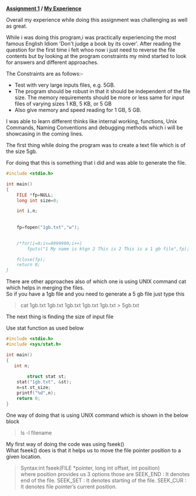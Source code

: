 **[Assignment 1](https://ktgnair.github.io/) / [My Experience](https://ktgnair.github.io/LearnedThings)**

Overall my experience while doing this assignment was challenging as well as great.

While i was doing this program,i was practically experiencing the most famous English Idiom 'Don't judge a book by its cover'.   After reading the question for the first time i felt whoo now i just need to reverse the file contents but by looking at the program constraints my mind started to look for answers and different approaches.  

The Constraints are as follows:-
+ Test with very large inputs files, e.g. 5GB.
+ The program should be robust in that it should be independent of the file size. The memory requirements should be more or less    same for input files of varying sizes 1 KB, 5 KB, or 5 GB
+ Also give memory and speed reading for 1 GB, 5 GB.  

I was able to learn different thinks like internal working, functions, Unix Commands, Naming Conventions and debugging methods which i will be showcasing in the coming lines.  

The first thing while doing the program was to create a text file which is of the size 5gb.

For doing that this is something that i did and was able to generate the file. 
```c
#include <stdio.h>

int main()
{
    FILE *fp=NULL;
    long int size=0;

    int i,n;
 
    
    fp=fopen("1gb.txt","w");
     

    /*for(i=0;i<=9999999;i++)
        fputs("1 My name is ktgn 2 This is 2 This is a 1 gb file",fp);

    fclose(fp); 
    return 0;
}
```
There are other approaches also of which one is using UNIX command cat which helps in merging the files.  
So if you have a 1gb file and you need to generate a 5 gb file just type this  

> cat 1gb.txt 1gb.txt 1gb.txt 1gb.txt 1gb.txt > 5gb.txt

The next thing is finding the size of input file

Use stat function as used below

```c
#include <stdio.h>
#include <sys/stat.h>

int main()
{
   int n;
   
    	struct stat st;
	stat("1gb.txt", &st);
  	n=st.st_size;
	printf("%d",n);   
    return 0;
}
```
One way of doing that is using UNIX command which is shown in the below block  
> ls -l filename

My first way of doing the code was using fseek()  
What fseek() does is that it helps us to move the file pointer position to a given location.  

> Syntax:int fseek(FILE *pointer, long int offset, int position)  
where position provides us 3 options those are
SEEK_END : It denotes end of the file.
SEEK_SET : It denotes starting of the file.
SEEK_CUR : It denotes file pointer’s current position.  


